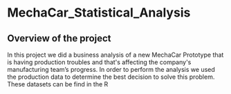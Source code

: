 # MechaCar_Statistical_Analysis

## Overview of the project
In this project we did a business analysis of a new MechaCar Prototype that is having production troubles and that's affecting the company's manufacturing team’s progress. In order to perform the analysis we used the production data to determine the best decision to solve this problem. These datasets can be find in the R 

![]()
![]()
![]()
![]()
![]()
